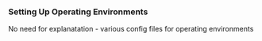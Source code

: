 ### Setting Up Operating Environments
No need for explanatation - various config files for operating environments
